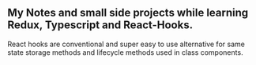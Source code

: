 ## My Notes and small side projects while learning Redux, Typescript and React-Hooks.
 React hooks are conventional and super easy to use alternative for same state storage methods and lifecycle methods used in class components.
